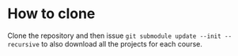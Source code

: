 # How to clone

Clone the repository and then issue `git submodule update --init --recursive` to also download all the projects for each course.
